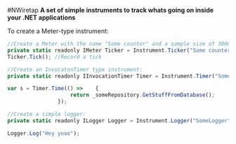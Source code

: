 #NWiretap
**A set of simple instruments to track whats going on inside your .NET applications**

To create a Meter-type instrument:
```js
//Create a Meter with the name "Some counter" and a sample size of 3000ms
private static readonly IMeter Ticker = Instrument.Ticker("Some counter", 3000); //These should be kept alive as long as possible
Ticker.Tick(); //Record a tick

//Create an InvocatonTimer type instrument:
private static readonly IInvocationTimer Timer = Instrument.Timer("Some timer", 3000);

var s = Timer.Time(() => 	{
					return _someRepository.GetStuffFromDatabase();
				});

//Create a simple logger:
private static readonly ILogger Logger = Instrument.Logger("SomeLogger", 20);

Logger.Log("Hey yooo");

```